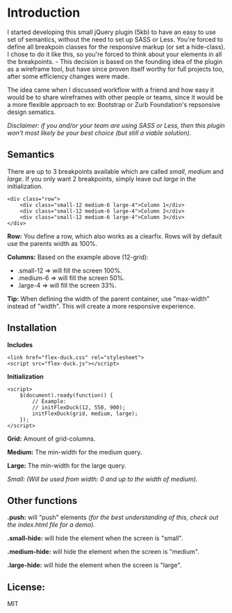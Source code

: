 Introduction
===

I started developing this small jQuery plugin (5kb) to have an easy to use set of semantics, without the need to set up SASS or Less. You're forced to define all breakpoin classes for the responsive markup (or set a hide-class). I chose to do it like this, so you're forced to think about your elements in all the breakpoints. - This decision is based on the founding idea of the plugin as a wireframe tool, but have since proven itself worthy for full projects too, after some efficiency changes were made.

The idea came when I discussed workflow with a friend and how easy it would be to share wireframes with other people or teams, since it would be a more flexible approach to ex: Bootstrap or Zurb Foundation's repsonsive design sematics.

*Disclaimer: if you and/or your team are using SASS or Less, then this plugin won't most likely be your best choice (but still a viable solution).*


Semantics
---
There are up to 3 breakpoints available which are called *small*, *medium* and *large*. If you only want 2 breakpoints, simply leave out *large* in the initialization.

	<div class="row">
		<div class="small-12 medium-6 large-4">Column 1</div>
		<div class="small-12 medium-6 large-4">Column 2</div>
		<div class="small-12 medium-6 large-4">Column 3</div>
	</div>

**Row:** You define a row, which also works as a clearfix. Rows will by default use the parents width as 100%.

**Columns:** Based on the example above (12-grid):

- .small-12 => will fill the screen 100%.
- .medium-6 => will fill the screen 50%.
- .large-4 => will fill the screen 33%.

**Tip:** When defining the width of the parent container, use "max-width" instead of "width". This will create a more responsive experience.

Installation
---
**Includes**

	<link href="flex-duck.css" rel="stylesheet">
	<script src="flex-duck.js"></script>

**Initialization**

	<script>
		$(document).ready(function() {
			// Example:
			// initFlexDuck(12, 550, 900);
			initFlexDuck(grid, medium, large);
		});
	</script>

**Grid:** Amount of grid-columns.

**Medium:** The min-width for the medium query.

**Large:** The min-width for the large query.

*Small: (Will be used from width: 0 and up to the width of medium).*

Other functions
---
**.push:** will "push" elements *(for the best understanding of this, check out the index.html file for a demo).*

**.small-hide:** will hide the element when the screen is "small".

**.medium-hide:** will hide the element when the screen is "medium".

**.large-hide:** will hide the element when the screen is "large".


License:
---
MIT